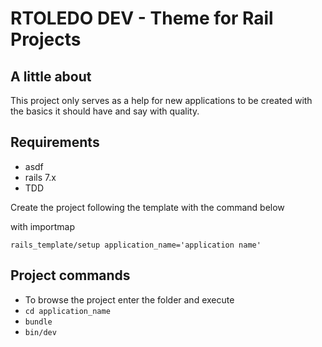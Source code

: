 # RTOLEDO DEV - Theme for Rail Projects

## A little about

This project only serves as a help for new applications to be created with the basics it should have and say with quality.

## Requirements

- asdf
- rails 7.x
- TDD

Create the project following the template with the command below

with importmap

`rails_template/setup application_name='application name'`

## Project commands

- To browse the project enter the folder and execute
- `cd application_name`
- `bundle`
- `bin/dev`